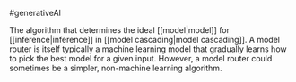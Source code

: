 #generativeAI

The algorithm that determines the ideal [[model|model]] for
[[inference|inference]] in [[model cascading|model cascading]].
A model router is itself typically a machine learning model that
gradually learns how to pick the best model for a given input.
However, a model router could sometimes be a simpler,
non-machine learning algorithm.

